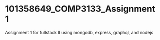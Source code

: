 # 101358649_COMP3133_Assignment1
Assignment 1 for fullstack II using mongodb, express, graphql, and nodejs

